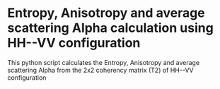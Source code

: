 # Entropy, Anisotropy and average scattering Alpha calculation using HH--VV configuration

This python script calculates the Entropy, Anisotropy and average scattering Alpha from the 2x2 coherency matrix (T2) of HH--VV configuration
